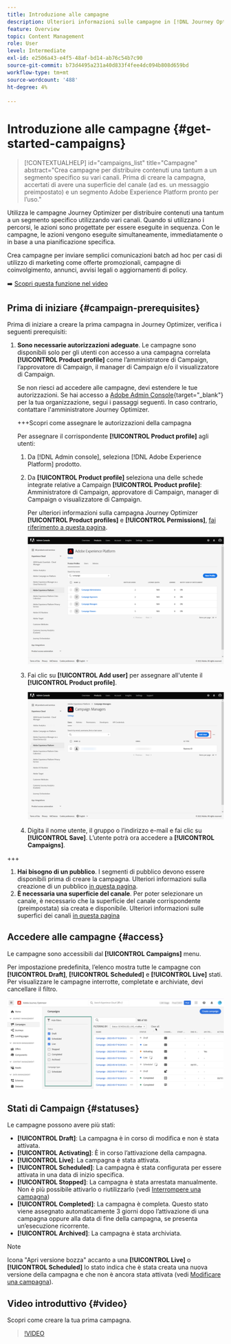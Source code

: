 ```yaml
---
title: Introduzione alle campagne
description: Ulteriori informazioni sulle campagne in [!DNL Journey Optimizer]
feature: Overview
topic: Content Management
role: User
level: Intermediate
exl-id: e2506a43-e4f5-48af-bd14-ab76c54b7c90
source-git-commit: b73d4495a231a40d833f4fee4dc094b808d659bd
workflow-type: tm+mt
source-wordcount: '488'
ht-degree: 4%

---
```


# Introduzione alle campagne {#get-started-campaigns}

>[!CONTEXTUALHELP]
>id="campaigns_list"
>title="Campagne"
>abstract="Crea campagne per distribuire contenuti una tantum a un segmento specifico su vari canali. Prima di creare la campagna, accertati di avere una superficie del canale (ad es. un messaggio preimpostato) e un segmento Adobe Experience Platform pronto per l’uso."

Utilizza le campagne Journey Optimizer per distribuire contenuti una tantum a un segmento specifico utilizzando vari canali. Quando si utilizzano i percorsi, le azioni sono progettate per essere eseguite in sequenza. Con le campagne, le azioni vengono eseguite simultaneamente, immediatamente o in base a una pianificazione specifica.

Crea campagne per inviare semplici comunicazioni batch ad hoc per casi di utilizzo di marketing come offerte promozionali, campagne di coinvolgimento, annunci, avvisi legali o aggiornamenti di policy.

➡️ [Scopri questa funzione nel video](#video)

<!--You can create two types of campaigns:

* **Scheduled campaigns** allow for simple ad-hoc batch communications for marketing use cases like promotional offers, engagement campaigns, announcements, legal notices, or policy updates.
* **API Triggered Campaigns** allow for simple transactional/operational messages with REST APIs (password reset, card abandonment, etc.), where the need may involve personalization using profile attributes and contextual data from payload.-->

## Prima di iniziare {#campaign-prerequisites}

Prima di iniziare a creare la prima campagna in Journey Optimizer, verifica i seguenti prerequisiti:

1. **Sono necessarie autorizzazioni adeguate**. Le campagne sono disponibili solo per gli utenti con accesso a una campagna correlata **[!UICONTROL Product profile]** come l’amministratore di Campaign, l’approvatore di Campaign, il manager di Campaign e/o il visualizzatore di Campaign.

   Se non riesci ad accedere alle campagne, devi estendere le tue autorizzazioni. Se hai accesso a [Adobe Admin Console](https://adminconsole.adobe.com/){target=&quot;_blank&quot;} per la tua organizzazione, segui i passaggi seguenti. In caso contrario, contattare l&#39;amministratore Journey Optimizer.

   +++Scopri come assegnare le autorizzazioni della campagna

   Per assegnare il corrispondente **[!UICONTROL Product profile]** agli utenti:

   1. Da [!DNL Admin console], seleziona [!DNL Adobe Experience Platform] prodotto.

   1. Da **[!UICONTROL Product profile]** seleziona una delle schede integrate relative a Campaign **[!UICONTROL Product profile]**: Amministratore di Campaign, approvatore di Campaign, manager di Campaign o visualizzatore di Campaign.

      Per ulteriori informazioni sulla campagna Journey Optimizer **[!UICONTROL Product profiles]** e **[!UICONTROL Permissions]**, [fai riferimento a questa pagina](../administration/ootb-product-profiles.md).

      ![](assets/do-not-localize/admin_1.png)

   1. Fai clic su **[!UICONTROL Add user]** per assegnare all&#39;utente il **[!UICONTROL Product profile]**.

      ![](assets/do-not-localize/admin_2.png)

   1. Digita il nome utente, il gruppo o l’indirizzo e-mail e fai clic su **[!UICONTROL Save]**.
   L’utente potrà ora accedere a **[!UICONTROL Campaigns]**.

+++

1. **Hai bisogno di un pubblico**. I segmenti di pubblico devono essere disponibili prima di creare la campagna. Ulteriori informazioni sulla creazione di un pubblico [in questa pagina](../segment/about-segments.md).
1. **È necessaria una superficie del canale**. Per poter selezionare un canale, è necessario che la superficie del canale corrispondente (preimpostata) sia creata e disponibile. Ulteriori informazioni sulle superfici dei canali [in questa pagina](../configuration/channel-surfaces.md)

## Accedere alle campagne {#access}

Le campagne sono accessibili dal **[!UICONTROL Campaigns]** menu.

Per impostazione predefinita, l’elenco mostra tutte le campagne con **[!UICONTROL Draft]**, **[!UICONTROL Scheduled]** e **[!UICONTROL Live]** stati. Per visualizzare le campagne interrotte, completate e archiviate, devi cancellare il filtro.

![](assets/create-campaign-list.png)

## Stati di Campaign {#statuses}

Le campagne possono avere più stati:

* **[!UICONTROL Draft]**: La campagna è in corso di modifica e non è stata attivata.
* **[!UICONTROL Activating]**: È in corso l’attivazione della campagna.
* **[!UICONTROL Live]**: La campagna è stata attivata.
* **[!UICONTROL Scheduled]**: La campagna è stata configurata per essere attivata in una data di inizio specifica.
* **[!UICONTROL Stopped]**: La campagna è stata arrestata manualmente. Non è più possibile attivarlo o riutilizzarlo (vedi [Interrompere una campagna](modify-stop-campaign.md#stop))
* **[!UICONTROL Completed]**: La campagna è completa. Questo stato viene assegnato automaticamente 3 giorni dopo l’attivazione di una campagna oppure alla data di fine della campagna, se presenta un’esecuzione ricorrente.
* **[!UICONTROL Archived]**: La campagna è stata archiviata.

>[!NOTE]
>
>Icona &quot;Apri versione bozza&quot; accanto a una **[!UICONTROL Live]** o **[!UICONTROL Scheduled]** lo stato indica che è stata creata una nuova versione della campagna e che non è ancora stata attivata (vedi [Modificare una campagna](modify-stop-campaign.md#modify)).

## Video introduttivo {#video}

Scopri come creare la tua prima campagna.

>[!VIDEO](https://video.tv.adobe.com/v/346680?quality=12)
